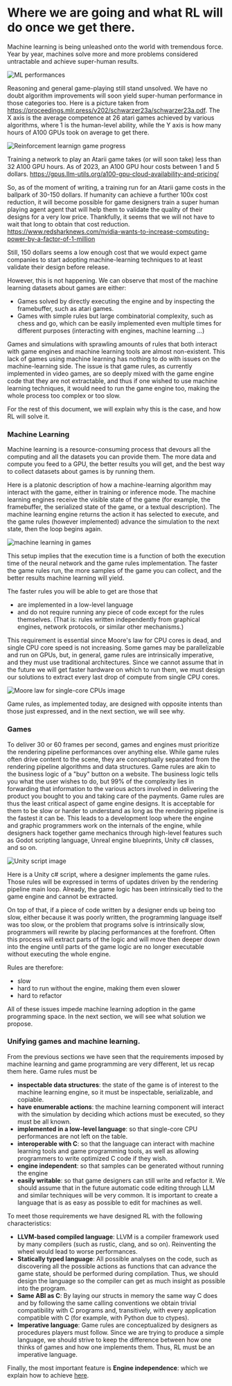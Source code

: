 # Where we are going and what RL will do once we get there.


Machine learning is being unleashed onto the world with tremendous force. Year by year, machines solve more and more problems considered untractable and achieve super-human results.

![ML performances](../imgs/ml_progress.jpeg)

Reasoning and general game-playing still stand unsolved. We have no doubt algorithm improvements will soon yield super-human performance in those categories too.
Here is a picture taken from https://proceedings.mlr.press/v202/schwarzer23a/schwarzer23a.pdf.
The X axis is the average competence at 26 atari games achieved by various algorithms, where 1 is the human-level ability, while the Y axis is how many hours of A100 GPUs took on average to get there.

![Reinforcement learnign game progress](../imgs/rl_game_progress.webp)

Training a network to play an Atarii game takes (or will soon take) less than 32 A100 GPU hours. As of 2023, an A100 GPU hour costs between 1 and 5 dollars.  https://gpus.llm-utils.org/a100-gpu-cloud-availability-and-pricing/

So, as of the moment of writing, a training run for an Atarii game costs in the ballpark of 30-150 dollars. If humanity can achieve a further 100x cost reduction, it will become possible for game designers train a super human playing agent agent that will help them to validate the quality of their designs for a very low price.
Thankfully, it seems that we will not have to wait that long to obtain that cost reduction. https://www.redsharknews.com/nvidia-wants-to-increase-computing-power-by-a-factor-of-1-million

Still, 150 dollars seems a low enough cost that we would expect game companies to start adopting machine-learning techniques to at least validate their design before release.

However, this is not happening. We can observe that most of the machine learning datasets about games are either:
* Games solved by directly executing the engine and by inspecting the framebuffer, such as atari games.
* Games with simple rules but large combinatorial complexity, such as chess and go, which can be easily implemented even multiple times for different purposes (interacting with engines, machine learning ...)

Games and simulations with sprawling amounts of rules that both interact with game engines and machine learning tools are almost non-existent.
This lack of games using machine learning has nothing to do with issues on the machine-learning side. The issue is that game rules, as currently implemented in video games, are so deeply mixed with the game engine code that they are not extractable, and thus if one wished to use machine learning techniques, it would need to run the game engine too, making the whole process too complex or too slow.

For the rest of this document, we will explain why this is the case, and how RL will solve it.

### Machine Learning

Machine learning is a resource-consuming process that devours all the computing and all the datasets you can provide them. The more data and compute you feed to a GPU, the better results you will get, and the best way to collect datasets about games is by running them.

Here is a platonic description of how a machine-learning algorithm may interact with the game, either in training or inference mode. The machine learning engines receive the visible state of the game (for example, the framebuffer, the serialized state of the game, or a textual description). The machine learning engine returns the action it has selected to execute, and the game rules (however implemented) advance the simulation to the next state, then the loop begins again.

![machine learning in games](../imgs/machine_learning_rules.png)

This setup implies that the execution time is a function of both the execution time of the neural network and the game rules implementation. The faster the game rules run, the more samples of the game you can collect, and the better results machine learning will yield.

The faster rules you will be able to get are those that
* are implemented in a low-level language
* and do not require running any piece of code except for the rules themselves. (That is: rules written independently from graphical engines, network protocols, or similar other mechanisms.)

This requirement is essential since Moore's law for CPU cores is dead, and single CPU core speed is not increasing. Some games may be parallelizable and run on GPUs, but, in general, game rules are intrinsically imperative, and they must use traditional architectures. Since we cannot assume that in the future we will get faster hardware on which to run them,  we must design our solutions to extract every last drop of compute from single CPU cores.

![Moore law for single-core CPUs image](../imgs/moore_law.jpg)

Game rules, as implemented today, are designed with opposite intents than those just expressed, and in the next section, we will see why.

### Games

To deliver 30 or 60 frames per second, games and engines must prioritize the rendering pipeline performances over anything else. While game rules often drive content to the scene, they are conceptually separated from the rendering pipeline algorithms and data structures. Game rules are akin to the business logic of a "buy" button on a website. The business logic tells you what the user wishes to do, but 99% of the complexity lies in forwarding that information to the various actors involved in delivering the product you bought to you and taking care of the payments. Game rules are thus the least critical aspect of game engine designs. It is acceptable for them to be slow or harder to understand as long as the rendering pipeline is the fastest it can be.
 This leads to a development loop where the engine and graphic programmers work on the internals of the engine, while designers hack together game mechanics through high-level features such as Godot scripting language, Unreal engine blueprints, Unity c# classes, and so on.

![Unity script image](../imgs/mono_behaviour.webp)

Here is a Unity c# script, where a designer implements the game rules. Those rules will be expressed in terms of updates driven by the rendering pipeline main loop.  Already, the game logic has been intrinsically tied to the game engine and cannot be extracted.

On top of that, if a piece of code written by a designer ends up being too slow, either because it was poorly written, the programming language itself was too slow, or the problem that programs solve is intrinsically slow, programmers will rewrite by placing performances at the forefront. Often this process will extract parts of the logic and will move then deeper down into the engine until parts of the game logic are no longer executable without executing the whole engine.

Rules are therefore:
* slow
* hard to run without the engine, making them even slower
* hard to refactor

All of these issues impede machine learning adoption in the game programming space. In the next section, we will see what solution we propose.

### Unifying games and machine learning.

From the previous sections we have seen that the requirements imposed by machine learning and game programming are very different, let us recap them here. Game rules must be
* **inspectable data structures**: the state of the game is of interest to the machine learning engine, so it must be inspectable, serializable, and copiable.
* **have enumerable actions**: the machine learning component will interact with the simulation by deciding which actions must be executed, so they must be all known.
* **implemented in a low-level language**: so that single-core CPU performances are not left on the table.
* **interoperable with C**: so that the language can interact with machine learning tools and game programming tools, as well as allowing programmers to write optimized C code if they wish.
* **engine independent**: so that samples can be generated without running the engine
* **easily writable**: so that game designers can still write and refactor it. We should assume that in the future automatic code editing through LLM and similar techniques will be very common. It is important to create a language that is as easy as possible to edit for machines as well.

To meet those requirements we have designed RL with the following characteristics:
* **LLVM-based compiled language**: LLVM is a compiler framework used by many compilers (such as rustic, clang, and so on). Reinventing the wheel would lead to worse performances.
* **Statically typed language**: All possible analyses on the code, such as discovering all the possible actions as functions that can advance the game state, should be performed during compilation. Thus, we should design the language so the compiler can get as much insight as possible into the program.
* **Same ABI as C**: By laying our structs in memory the same way C does and by following the same calling conventions we obtain trivial compatibility with C programs and, transitively, with every application compatible with C (for example, with Python due to ctypes).
* **Imperative language**: Game rules are conceptualized by designers as procedures players must follow. Since we are trying to produce a simple language, we should strive to keep the difference between how one thinks of games and how one implements them. Thus, RL must be an imperative language.

Finally, the most important feature is
**Engine independence**: which we explain how to achieve [here](./rationale.md).
